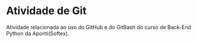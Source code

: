# Atividade de Git
Atividade relacionada ao uso do GitHub e do GitBash do curso de Back-End Python da Aponti(Softex).
